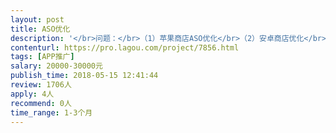 ```yaml
---                
layout: post       
title: ASO优化           
description: '</br>问题：</br>（1）苹果商店ASO优化</br>（2）安卓商店优化</br></br>需求：</br>（1）提供ASO优化方案，配合执行</br>（2）提升应用商店自然量</br>'     
contenturl: https://pro.lagou.com/project/7856.html      
tags: [APP推广]            
salary: 20000-30000元          
publish_time: 2018-05-15 12:41:44         
review: 1706人                   
apply: 4人                   
recommend: 0人                   
time_range: 1-3个月              
---                 
```

